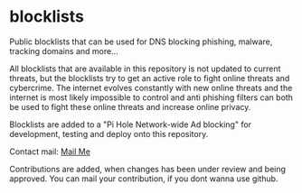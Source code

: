 # blocklists
Public blocklists that can be used for DNS blocking phishing, malware, tracking domains and more...

All blocklists that are available in this repository is not updated to current threats, but the blocklists try to get an active role to fight online threats and cybercrime. The internet evolves constantly with new online threats and the internet is most likely impossible to control and anti phishing filters can both be used to fight these online threats and increase online privacy.

Blocklists are added to a "Pi Hole Network-wide Ad blocking" for development, testing and deploy onto this repository.

Contact mail: [Mail Me](mailto:&#100;&#101;&#120;&#111;&#105;&#100;&#97;&#110;&#64;&#103;&#109;&#97;&#105;&#108;&#46;&#99;&#111;&#109;)

Contributions are added, when changes has been under review and being approved. You can mail your contribution, if you dont wanna use github.
